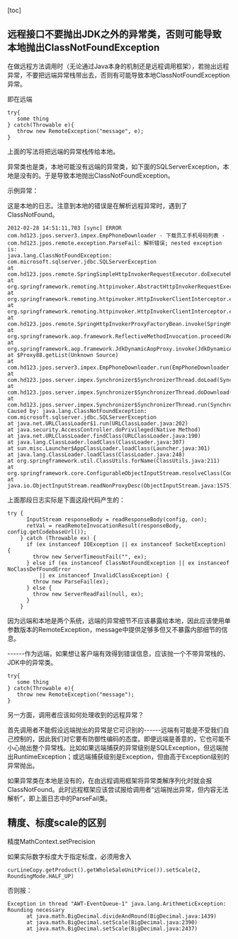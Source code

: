 [toc]

## 远程接口不要抛出JDK之外的异常类，否则可能导致本地抛出ClassNotFoundException

在做远程方法调用时（无论通过Java本身的机制还是远程调用框架），若抛出远程异常，不要把远端异常栈带出去，否则有可能导致本地ClassNotFoundException异常。

即在远端

    try{
       some thing
    } catch(Throwable e){
       throw new RemoteException("message", e);
    }
上面的写法将把远端的异常栈传给本地。

异常类也是类，本地可能没有远端的异常类，如下面的SQLServerException，本地是没有的。于是导致本地抛出ClassNotFoundException。

示例异常：

这是本地的日志。注意到本地的错误是在解析远程异常时，遇到了ClassNotFound。

    2012-02-28 14:51:11,703 [sync] ERROR com.hd123.jpos.server3.impex.EmpPhoneDownloader - 下载员工手机号码列表 -
    com.hd123.jpos.remote.exception.ParseFail: 解析错误; nested exception is:
    java.lang.ClassNotFoundException: com.microsoft.sqlserver.jdbc.SQLServerException
    at com.hd123.jpos.remote.SpringSimpleHttpInvokerRequestExecutor.doExecuteRequest(SpringSimpleHttpInvokerRequestExecutor.java:97)
    at org.springframework.remoting.httpinvoker.AbstractHttpInvokerRequestExecutor.executeRequest(AbstractHttpInvokerRequestExecutor.java:136)
    at org.springframework.remoting.httpinvoker.HttpInvokerClientInterceptor.executeRequest(HttpInvokerClientInterceptor.java:191)
    at org.springframework.remoting.httpinvoker.HttpInvokerClientInterceptor.executeRequest(HttpInvokerClientInterceptor.java:173)
    at com.hd123.jpos.remote.SpringHttpInvokerProxyFactoryBean.invoke(SpringHttpInvokerProxyFactoryBean.java:25)
    at org.springframework.aop.framework.ReflectiveMethodInvocation.proceed(ReflectiveMethodInvocation.java:171)
    at org.springframework.aop.framework.JdkDynamicAopProxy.invoke(JdkDynamicAopProxy.java:204)
    at $Proxy88.getList(Unknown Source)
    at com.hd123.jpos.server3.impex.EmpPhoneDownloader.run(EmpPhoneDownloader.java:42)
    at com.hd123.jpos.server.impex.Synchronizer$SynchronizerThread.doLoad(Synchronizer.java:239)
    at com.hd123.jpos.server.impex.Synchronizer$SynchronizerThread.doDownload(Synchronizer.java:187)
    at com.hd123.jpos.server.impex.Synchronizer$SynchronizerThread.run(Synchronizer.java:140)
    Caused by: java.lang.ClassNotFoundException: com.microsoft.sqlserver.jdbc.SQLServerException
    at java.net.URLClassLoader$1.run(URLClassLoader.java:202)
    at java.security.AccessController.doPrivileged(Native Method)
    at java.net.URLClassLoader.findClass(URLClassLoader.java:190)
    at java.lang.ClassLoader.loadClass(ClassLoader.java:307)
    at sun.misc.Launcher$AppClassLoader.loadClass(Launcher.java:301)
    at java.lang.ClassLoader.loadClass(ClassLoader.java:248)
    at org.springframework.util.ClassUtils.forName(ClassUtils.java:211)
    at org.springframework.core.ConfigurableObjectInputStream.resolveClass(ConfigurableObjectInputStream.java:56)
    at java.io.ObjectInputStream.readNonProxyDesc(ObjectInputStream.java:1575)

上面那段日志实际是下面这段代码产生的：

    try {
          InputStream responseBody = readResponseBody(config, con);
          retVal = readRemoteInvocationResult(responseBody, config.getCodebaseUrl());
        } catch (Throwable ex) {
          if (ex instanceof IOException || ex instanceof SocketException) {
            throw new ServerTimeoutFail("", ex);
          } else if (ex instanceof ClassNotFoundException || ex instanceof NoClassDefFoundError
              || ex instanceof InvalidClassException) {
            throw new ParseFail(ex);
          } else {
            throw new ServerReadFail(null, ex);
          }
        }
因为远端和本地是两个系统，远端的异常细节不应该暴露给本地，因此应该使用单参数版本的RemoteException，message中提供足够多但又不暴露内部细节的信息。

------作为远端，如果想让客户端有效得到错误信息，应该抛一个不带异常栈的、JDK中的异常类。

    try{
       some thing
    } catch(Throwable e){
       throw new RemoteException("message");
    }

另一方面，调用者应该如何处理收到的远程异常？

首先调用者不能假设远端抛出的异常是它可识别的------远端有可能是不受我们自己控制的，因此我们对它要有防御性编码的态度。即便远端是善意的，它也可能不小心抛出整个异常栈。比如如果远端捕获的异常级别是SQLException，但远端抛出RuntimeException；或远端捕获级别是Exception，但由高于Exception级别的异常抛出。

如果异常类在本地是没有的，在由远程调用框架将异常类解序列化时就会报ClassNotFound。此时远程框架应该尝试报给调用者“远端抛出异常，但内容无法解析”，即上面日志中的ParseFail类。

## 精度、标度scale的区别

精度MathContext.setPrecision

如果实际数字标度大于指定标度，必须用舍入

	curLineCopy.getProduct().getWholeSaleUnitPrice()).setScale(2, RoundingMode.HALF_UP)
否则报：

    Exception in thread "AWT-EventQueue-1" java.lang.ArithmeticException: Rounding necessary
          at java.math.BigDecimal.divideAndRound(BigDecimal.java:1439)
          at java.math.BigDecimal.setScale(BigDecimal.java:2390)
          at java.math.BigDecimal.setScale(BigDecimal.java:2437)


